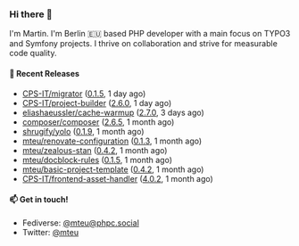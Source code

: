 ### Hi there 👋

I'm Martin. I'm Berlin 🇪🇺 based PHP developer with a main focus on TYPO3 and Symfony projects. I thrive on
collaboration and strive for measurable code quality.

#### 🚀 Recent Releases

- [CPS-IT/migrator](https://github.com/CPS-IT/migrator) ([0.1.5](https://github.com/CPS-IT/migrator/releases/tag/0.1.5), 1 day ago)
- [CPS-IT/project-builder](https://github.com/CPS-IT/project-builder) ([2.6.0](https://github.com/CPS-IT/project-builder/releases/tag/2.6.0), 1 day ago)
- [eliashaeussler/cache-warmup](https://github.com/eliashaeussler/cache-warmup) ([2.7.0](https://github.com/eliashaeussler/cache-warmup/releases/tag/2.7.0), 3 days ago)
- [composer/composer](https://github.com/composer/composer) ([2.6.5](https://github.com/composer/composer/releases/tag/2.6.5), 1 month ago)
- [shrugify/yolo](https://github.com/shrugify/yolo) ([0.1.9](https://github.com/shrugify/yolo/releases/tag/0.1.9), 1 month ago)
- [mteu/renovate-configuration](https://github.com/mteu/renovate-configuration) ([0.1.3](https://github.com/mteu/renovate-configuration/releases/tag/0.1.3), 1 month ago)
- [mteu/zealous-stan](https://github.com/mteu/zealous-stan) ([0.4.2](https://github.com/mteu/zealous-stan/releases/tag/0.4.2), 1 month ago)
- [mteu/docblock-rules](https://github.com/mteu/docblock-rules) ([0.1.5](https://github.com/mteu/docblock-rules/releases/tag/0.1.5), 1 month ago)
- [mteu/basic-project-template](https://github.com/mteu/basic-project-template) ([0.4.2](https://github.com/mteu/basic-project-template/releases/tag/0.4.2), 1 month ago)
- [CPS-IT/frontend-asset-handler](https://github.com/CPS-IT/frontend-asset-handler) ([4.0.2](https://github.com/CPS-IT/frontend-asset-handler/releases/tag/4.0.2), 1 month ago)

#### 📫 Get in touch!

- Fediverse: [@mteu@phpc.social](https://phpc.social/@mteu)
- Twitter: [@mteu](https://twitter.com/mteu)
